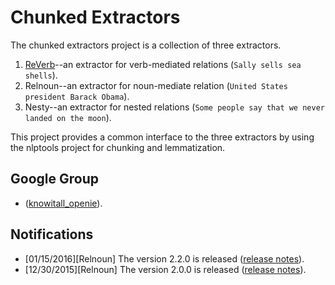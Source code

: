 # Chunked Extractors

The chunked extractors project is a collection of three extractors.

1.  [ReVerb](http://reverb.cs.washington.edu/)--an extractor for verb-mediated relations (`Sally sells sea shells`).
2.  Relnoun--an extractor for noun-mediate relation (`United States president Barack Obama`).
3.  Nesty--an extractor for nested relations (`Some people say that we never landed on the moon`).

This project provides a common interface to the three extractors by using the nlptools project for chunking and lemmatization.

## Google Group

* ([knowitall_openie](https://groups.google.com/forum/#!forum/knowitall_openie)).

## Notifications

* [01/15/2016][Relnoun] The version 2.2.0 is released ([release notes](https://github.com/knowitall/chunkedextractor/blob/master/release/release_notes_relnoun.md)).
* [12/30/2015][Relnoun] The version 2.0.0 is released ([release notes](https://github.com/knowitall/chunkedextractor/blob/master/release/release_notes_relnoun.md)).
